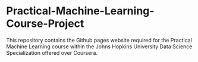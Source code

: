 # Practical-Machine-Learning-Course-Project


This repository contains the Github pages website required for the Practical Machine Learning course within the Johns Hopkins University Data Science Specialization offered over Coursera.

